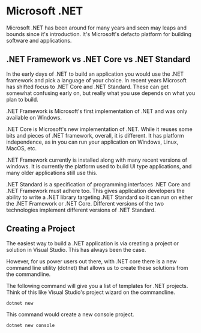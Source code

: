 # Microsoft .NET

Microsoft .NET has been around for many years and seen may leaps and bounds since it's introduction.  It's Microsoft's defacto platform for building software and applications.


## .NET Framework vs .NET Core vs .NET Standard

In the early days of .NET to build an application you would use the .NET framework and pick a language of your choice.  In recent years Microsoft has shifted focus to .NET Core and .NET Standard.  These can get somewhat confusing early on, but really what you use depends on what you plan to build.

.NET Framework is Microsoft's first implementation of .NET and was only available on Windows.


.NET Core is Microsoft's new implementation of .NET.  While it reuses some bits and pieces of .NET framework, overall, it is different.  It has platform independence, as in you can run your application on Windows, Linux, MacOS, etc.  

.NET Framework currently is installed along with many recent versions of windows.  It is currently the platform used to build UI type applications, and many older applications still use this.

.NET Standard is a specification of programming interfaces .NET Core and .NET Framework must adhere too.  This gives application developers the ability to write a .NET library targeting .NET Standard so it can run on either the .NET Framework or .NET Core.  Different versions of the two technologies implement different versions of .NET Standard.

## Creating a Project

The easiest way to build a .NET application is via creating a project or solution in Visual Studio.  This has always been the case.  

However, for us power users out there, with .NET core there is a new command line utility (dotnet) that allows us to create these solutions from the commandline. 

The following command will give you a list of templates for .NET projects.  Think of this like Visual Studio's project wizard on the commandline.

```
dotnet new
```

This command would create a new console project.

``` 
dotnet new console
```
